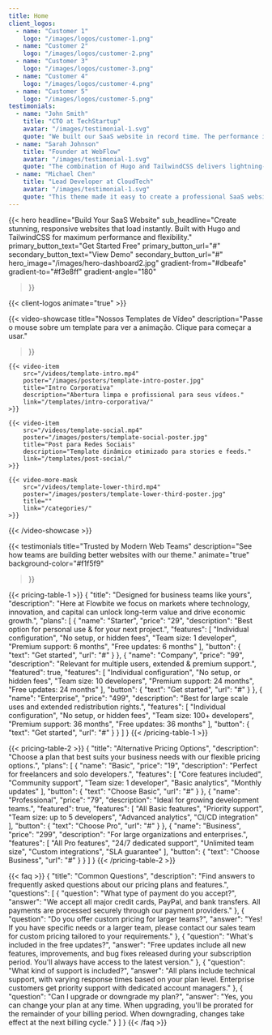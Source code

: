 ```yaml
---
title: Home
client_logos:
  - name: "Customer 1"
    logo: "/images/logos/customer-1.png"
  - name: "Customer 2"
    logo: "/images/logos/customer-2.png"
  - name: "Customer 3"
    logo: "/images/logos/customer-3.png"
  - name: "Customer 4"
    logo: "/images/logos/customer-4.png"
  - name: "Customer 5"
    logo: "/images/logos/customer-5.png"
testimonials:
  - name: "John Smith"
    title: "CTO at TechStartup"
    avatar: "/images/testimonial-1.svg"
    quote: "We built our SaaS website in record time. The performance is incredible, and our users love the modern, clean design."
  - name: "Sarah Johnson"
    title: "Founder at WebFlow"
    avatar: "/images/testimonial-1.svg"
    quote: "The combination of Hugo and TailwindCSS delivers lightning-fast performance. Our website loads instantly, which has significantly improved our conversion rates."
  - name: "Michael Chen"
    title: "Lead Developer at CloudTech"
    avatar: "/images/testimonial-1.svg"
    quote: "This theme made it easy to create a professional SaaS website. The build times are incredibly fast, and the code is clean and maintainable."
---
```


{{< hero 
    headline="Build Your SaaS Website"
    sub_headline="Create stunning, responsive websites that load instantly. Built with Hugo and TailwindCSS for maximum performance and flexibility."
    primary_button_text="Get Started Free"
    primary_button_url="#"
    secondary_button_text="View Demo"
    secondary_button_url="#"
    hero_image="/images/hero-dashboard2.jpg"
    gradient-from="#dbeafe"
    gradient-to="#f3e8ff"
    gradient-angle="180"
>}}

{{< client-logos animate="true" >}}

{{< video-showcase 
    title="Nossos Templates de Vídeo" 
    description="Passe o mouse sobre um template para ver a animação. Clique para começar a usar." 
>}}

    {{< video-item 
        src="/videos/template-intro.mp4" 
        poster="/images/posters/template-intro-poster.jpg" 
        title="Intro Corporativa" 
        description="Abertura limpa e profissional para seus vídeos."
        link="/templates/intro-corporativa/" 
    >}}

    {{< video-item 
        src="/videos/template-social.mp4" 
        poster="/images/posters/template-social-poster.jpg" 
        title="Post para Redes Sociais" 
        description="Template dinâmico otimizado para stories e feeds."
        link="/templates/post-social/" 
    >}}

    {{< video-more-mask
        src="/videos/template-lower-third.mp4" 
        poster="/images/posters/template-lower-third-poster.jpg" 
        title="" 
        link="/categories/"
    >}}

{{< /video-showcase >}}

{{< testimonials 
    title="Trusted by Modern Web Teams"
    description="See how teams are building better websites with our theme."
    animate="true"
    background-color="#f1f5f9"
>}}


{{< pricing-table-1 >}}
{
    "title": "Designed for business teams like yours",
    "description": "Here at Flowbite we focus on markets where technology, innovation, and capital can unlock long-term value and drive economic growth.",
    "plans": [
        {
            "name": "Starter",
            "price": "29",
            "description": "Best option for personal use & for your next project.",
            "features": [
                "Individual configuration",
                "No setup, or hidden fees",
                "Team size: 1 developer",
                "Premium support: 6 months",
                "Free updates: 6 months"
            ],
            "button": {
                "text": "Get started",
                "url": "#"
            }
        },
        {
            "name": "Company",
            "price": "99",
            "description": "Relevant for multiple users, extended & premium support.",
            "featured": true,
            "features": [
                "Individual configuration",
                "No setup, or hidden fees",
                "Team size: 10 developers",
                "Premium support: 24 months",
                "Free updates: 24 months"
            ],
            "button": {
                "text": "Get started",
                "url": "#"
            }
        },
        {
            "name": "Enterprise",
            "price": "499",
            "description": "Best for large scale uses and extended redistribution rights.",
            "features": [
                "Individual configuration",
                "No setup, or hidden fees",
                "Team size: 100+ developers",
                "Premium support: 36 months",
                "Free updates: 36 months"
            ],
            "button": {
                "text": "Get started",
                "url": "#"
            }
        }
    ]
}
{{< /pricing-table-1 >}}

<div class="mt-16"></div>

{{< pricing-table-2 >}}
{
    "title": "Alternative Pricing Options",
    "description": "Choose a plan that best suits your business needs with our flexible pricing options.",
    "plans": [
        {
            "name": "Basic",
            "price": "19",
            "description": "Perfect for freelancers and solo developers.",
            "features": [
                "Core features included",
                "Community support",
                "Team size: 1 developer",
                "Basic analytics",
                "Monthly updates"
            ],
            "button": {
                "text": "Choose Basic",
                "url": "#"
            }
        },
        {
            "name": "Professional",
            "price": "79",
            "description": "Ideal for growing development teams.",
            "featured": true,
            "features": [
                "All Basic features",
                "Priority support",
                "Team size: up to 5 developers",
                "Advanced analytics",
                "CI/CD integration"
            ],
            "button": {
                "text": "Choose Pro",
                "url": "#"
            }
        },
        {
            "name": "Business",
            "price": "299",
            "description": "For large organizations and enterprises.",
            "features": [
                "All Pro features",
                "24/7 dedicated support",
                "Unlimited team size",
                "Custom integrations",
                "SLA guarantee"
            ],
            "button": {
                "text": "Choose Business",
                "url": "#"
            }
        }
    ]
}
{{< /pricing-table-2 >}}

{{< faq >}}
{
    "title": "Common Questions",
    "description": "Find answers to frequently asked questions about our pricing plans and features.",
    "questions": [
        {
            "question": "What type of payment do you accept?",
            "answer": "We accept all major credit cards, PayPal, and bank transfers. All payments are processed securely through our payment providers."
        },
        {
            "question": "Do you offer custom pricing for larger teams?",
            "answer": "Yes! If you have specific needs or a larger team, please contact our sales team for custom pricing tailored to your requirements."
        },
        {
            "question": "What's included in the free updates?",
            "answer": "Free updates include all new features, improvements, and bug fixes released during your subscription period. You'll always have access to the latest version."
        },
        {
            "question": "What kind of support is included?",
            "answer": "All plans include technical support, with varying response times based on your plan level. Enterprise customers get priority support with dedicated account managers."
        },
        {
            "question": "Can I upgrade or downgrade my plan?",
            "answer": "Yes, you can change your plan at any time. When upgrading, you'll be prorated for the remainder of your billing period. When downgrading, changes take effect at the next billing cycle."
        }
    ]
}
{{< /faq >}}